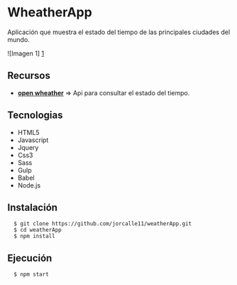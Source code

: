 # WheatherApp
Aplicación que muestra el estado del tiempo de las principales ciudades del mundo.

![Imagen 1] [1]

  [1]: app/images/captura.png "captura"

## Recursos

* **[open wheather](http://openweathermap.org/)** => Api para consultar el estado del tiempo.

## Tecnologias

* HTML5
* Javascript
* Jquery
* Css3
* Sass
* Gulp
* Babel
* Node.js

## Instalación
```shell
  $ git clone https://github.com/jorcalle11/weatherApp.git
  $ cd weatherApp
  $ npm install
```
## Ejecución
```shell
  $ npm start
```
